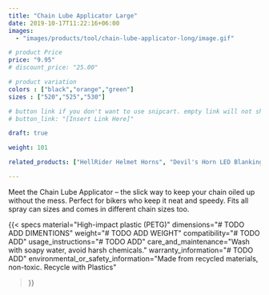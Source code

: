 ```yaml
---
title: "Chain Lube Applicator Large"
date: 2019-10-17T11:22:16+06:00
images: 
  - "images/products/tool/chain-lube-applicator-long/image.gif"

# product Price
price: "9.95"
# discount_price: "25.00"

# product variation
colors : ["black","orange","green"]
sizes : ["520","525","530"]

# button link if you don't want to use snipcart. empty link will not show button
# button_link: "[Insert Link Here]"

draft: true

weight: 101

related_products: ["HellRider Helmet Horns", "Devil's Horn LED Blanking Plates"]

---
```


Meet the Chain Lube Applicator – the slick way to keep your chain oiled up without the mess. Perfect for bikers who keep it neat and speedy. Fits all spray can sizes and comes in different chain sizes too.

{{< specs
    material="High-impact plastic (PETG)"
    dimensions="# TODO ADD DIMENTIONS"
    weight="# TODO ADD WEIGHT"
    compatibility="# TODO ADD"
    usage_instructions="# TODO ADD"
    care_and_maintenance="Wash with soapy water, avoid harsh chemicals."
    warranty_information="# TODO ADD"
    environmental_or_safety_information="Made from recycled materials, non-toxic. Recycle with Plastics"
>}}
